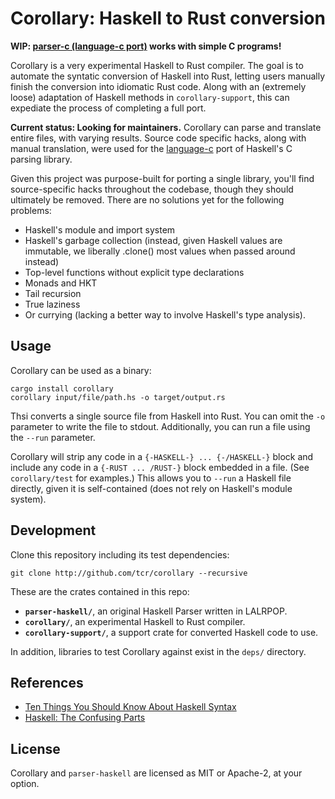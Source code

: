 # Corollary: Haskell to Rust conversion

**WIP: [parser-c (language-c port)](https://github.com/tcr/parser-c) works with simple C programs!**

Corollary is a very experimental Haskell to Rust compiler. The goal is to automate the syntatic conversion of Haskell into Rust, letting users manually finish the conversion into idiomatic Rust code. Along with an (extremely loose) adaptation of Haskell methods in `corollary-support`, this can expediate the process of completing a full port.

**Current status: Looking for maintainers.** Corollary can parse and translate entire files, with varying results. Source code specific hacks, along with manual translation, were used for the [language-c](http://github.com/tcr/parser-c) port of Haskell's C parsing library.

Given this project was purpose-built for porting a single library, you'll find source-specific hacks throughout the codebase, though they should ultimately be removed. There are no solutions yet for the following problems:

* Haskell's module and import system
* Haskell's garbage collection (instead, given Haskell values are immutable, we liberally .clone() most values when passed around instead)
* Top-level functions without explicit type declarations
* Monads and HKT
* Tail recursion
* True laziness
* Or currying (lacking a better way to involve Haskell's type analysis).

## Usage

Corollary can be used as a binary:

```
cargo install corollary
corollary input/file/path.hs -o target/output.rs
```

Thsi converts a single source file from Haskell into Rust. You can omit the `-o` parameter to write the file to stdout. Additionally, you can run a file using the `--run` parameter.

Corollary will strip any code in a `{-HASKELL-} ... {-/HASKELL-}` block and include any code in a `{-RUST ... /RUST-}` block embedded in a file. (See `corollary/test` for examples.) This allows you to `--run` a Haskell file directly, given it is self-contained (does not rely on Haskell's module system).

## Development

Clone this repository including its test dependencies:

```
git clone http://github.com/tcr/corollary --recursive
```

These are the crates contained in this repo:

* **`parser-haskell/`**, an original Haskell Parser written in LALRPOP.
* **`corollary/`**, an experimental Haskell to Rust compiler.
* **`corollary-support/`**, a support crate for converted Haskell code to use.

In addition, libraries to test Corollary against exist in the `deps/` directory.

## References

* [Ten Things You Should Know About Haskell Syntax](https://www.fpcomplete.com/blog/2012/09/ten-things-you-should-know-about-haskell-syntax)
* [Haskell: The Confusing Parts](http://echo.rsmw.net/n00bfaq.html)

## License

Corollary and `parser-haskell` are licensed as MIT or Apache-2, at your option.
